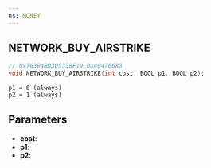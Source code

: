 ```yaml
---
ns: MONEY
---
```

## NETWORK_BUY_AIRSTRIKE

```c
// 0x763B4BD305338F19 0x40470683
void NETWORK_BUY_AIRSTRIKE(int cost, BOOL p1, BOOL p2);
```

```
p1 = 0 (always)  
p2 = 1 (always)  
```

## Parameters
* **cost**: 
* **p1**: 
* **p2**: 

